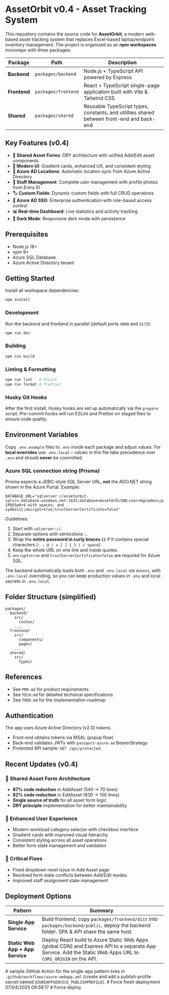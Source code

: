 # AssetOrbit v0.4 - Asset Tracking System

This repository contains the source code for **AssetOrbit**, a modern web-based asset tracking system that replaces Excel-based laptop/endpoint inventory management. The project is organized as an **npm workspaces** monorepo with three packages:

| Package | Path | Description |
|---------|------|-------------|
| **Backend** | `packages/backend` | Node.js + TypeScript API powered by Express |
| **Frontend** | `packages/frontend` | React + TypeScript single-page application built with Vite & Tailwind CSS |
| **Shared** | `packages/shared` | Reusable TypeScript types, constants, and utilities shared between front-end and back-end |

## Key Features (v0.4)

- **🔄 Shared Asset Forms**: DRY architecture with unified Add/Edit asset components
- **🎨 Modern UI**: Gradient cards, enhanced UX, and consistent styling
- **📍 Azure AD Locations**: Automatic location sync from Azure Active Directory
- **👥 Staff Management**: Complete user management with profile photos from Entra ID
- **🏷️ Custom Fields**: Dynamic custom fields with full CRUD operations
- **🔐 Azure AD SSO**: Enterprise authentication with role-based access control
- **📊 Real-time Dashboard**: Live statistics and activity tracking
- **🌙 Dark Mode**: Responsive dark mode with persistence

## Prerequisites

- Node.js 18+
- npm 9+
- Azure SQL Database
- Azure Active Directory tenant

## Getting Started

Install all workspace dependencies:

```bash
npm install
```

### Development

Run the backend and frontend in parallel (default ports `4000` and `5173`):

```bash
npm run dev
```

### Building

```bash
npm run build
```

### Linting & Formatting

```bash
npm run lint   # ESLint
npm run format # Prettier
```

### Husky Git Hooks

After the first install, Husky hooks are set up automatically via the `prepare` script. Pre-commit hooks will run ESLint and Prettier on staged files to ensure code quality.

## Environment Variables

Copy `.env.example` files to `.env` inside each package and adjust values. For **local overrides** use `.env.local` – values in this file take precedence over `.env` and should **never** be committed.

### Azure SQL connection string (Prisma)
Prisma expects a JDBC-style SQL Server URL, **not** the ADO.NET string shown in the Azure Portal. Example:

```
DATABASE_URL="sqlserver://assetorbit-sqlsrv.database.windows.net:1433;database=AssetOrbitDB;user=bgcadmin;password={P@55w0rd with spaces; and symbols};encrypt=true;trustServerCertificate=false"
```

Guidelines:
1. Start with `sqlserver://`.
2. Separate options with semicolons `;`.
3. Wrap the **entire password in curly braces `{}`** if it contains special characters (`: ; @ / = [ ] { } ( ) space`).
4. Keep the whole URL on one line and inside quotes.
5. `encrypt=true` and `trustServerCertificate=false` are required for Azure SQL.

The backend automatically loads both `.env` and `.env.local` via `dotenv`, with `.env.local` overriding, so you can keep production values in `.env` and local secrets in `.env.local`.

## Folder Structure (simplified)

```
packages/
  backend/
    src/
      routes/
    ...
  frontend/
    src/
      components/
      pages/
    ...
  shared/
    src/
      types/
```

## References

- See `PRD.md` for product requirements
- See `TECH.md` for detailed technical specifications
- See `TODO.md` for the implementation roadmap

## Authentication

The app uses Azure Active Directory (v2.0) tokens.
- Front-end obtains tokens via MSAL (popup flow)
- Back-end validates JWTs with `passport-azure-ad` BearerStrategy
- Protected API sample: `GET /api/protected`

## Recent Updates (v0.4)

### 🔄 Shared Asset Form Architecture
- **87% code reduction** in AddAsset (540 → 70 lines)
- **82% code reduction** in EditAsset (830 → 150 lines)
- **Single source of truth** for all asset form logic
- **DRY principle** implementation for better maintainability

### 🎨 Enhanced User Experience
- Modern workload category selector with checkbox interface
- Gradient cards with improved visual hierarchy
- Consistent styling across all asset operations
- Better form state management and validation

### 🐛 Critical Fixes
- Fixed dropdown reset issue in Add Asset page
- Resolved form state conflicts between Add/Edit modes
- Improved staff assignment state management

## Deployment Options

| Pattern | Summary |
|---------|---------|
| **Single App Service** | Build frontend, copy `packages/frontend/dist` into `packages/backend/public`, deploy the backend folder. SPA & API share the same host. |
| **Static Web App + App Service** | Deploy React build to Azure Static Web Apps (global CDN) and Express API to a separate App Service. Add the Static Web Apps URL to `CORS_ORIGIN` on the API. |

A sample GitHub Action for the single-app pattern lives in `.github/workflows/azure-webapp.yml` (create and add a publish-profile secret named `AZUREAPPSERVICE_PUBLISHPROFILE`). #   F o r c e   f r e s h   d e p l o y m e n t   0 7 / 0 4 / 2 0 2 5   0 9 : 5 9 : 1 7 
 
 #   F o r c e   d e p l o y 
 
 